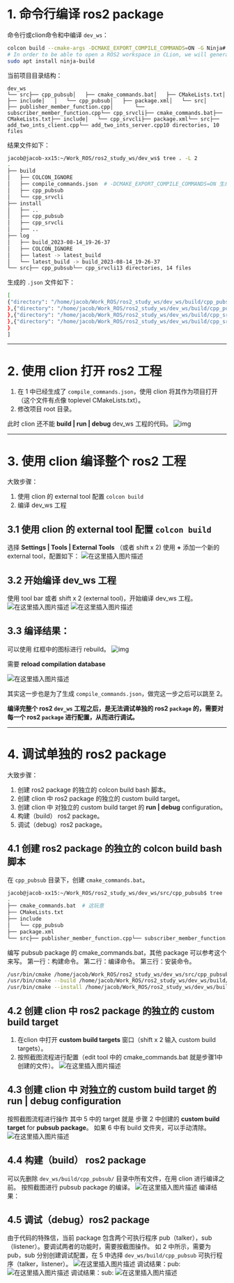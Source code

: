 # 1. 命令行编译 ros2 package

命令行或clion命令和中编译 `dev_ws`：

```bash
colcon build --cmake-args -DCMAKE_EXPORT_COMPILE_COMMANDS=ON -G Ninja# 选项：-DCMAKE_EXPORT_COMPILE_COMMANDS=ON，用于生成 
# In order to be able to open a ROS2 workspace in CLion, we will generate a JSON compilation database using the CMAKE_EXPORT_COMPILE_COMMANDS CMake flag.# 如果没有 Ninja，sudo 安装
sudo apt install ninja-build
```

当前项目目录结构：

```shell
dev_ws
└── src├── cpp_pubsub│   ├── cmake_commands.bat│   ├── CMakeLists.txt│   ├── include│   │   └── cpp_pubsub│   ├── package.xml│   └── src│       ├── publisher_member_function.cpp│       └── subscriber_member_function.cpp└── cpp_srvcli├── cmake_commands.bat├── CMakeLists.txt├── include│   └── cpp_srvcli├── package.xml└── src├── add_two_ints_client.cpp└── add_two_ints_server.cpp10 directories, 10 files
```

结果文件如下：

```bash
jacob@jacob-xx15:~/Work_ROS/ros2_study_ws/dev_ws$ tree . -L 2
.
├── build
│   ├── COLCON_IGNORE
│   ├── compile_commands.json  # -DCMAKE_EXPORT_COMPILE_COMMANDS=ON 生成的代码
│   ├── cpp_pubsub
│   └── cpp_srvcli
├── install
│   ├── ..
│   ├── cpp_pubsub
│   ├── cpp_srvcli
│   ├── ..
├── log
│   ├── build_2023-08-14_19-26-37
│   ├── COLCON_IGNORE
│   ├── latest -> latest_build
│   └── latest_build -> build_2023-08-14_19-26-37
└── src├── cpp_pubsub└── cpp_srvcli13 directories, 14 files
```

生成的 `.json` 文件如下：

```bash
[
{"directory": "/home/jacob/Work_ROS/ros2_study_ws/dev_ws/build/cpp_pubsub","command": "/usr/bin/c++  -DDEFAULT_RMW_IMPLEMENTATION=rmw_fastrtps_cpp -DRCUTILS_ENABLE_FAULT_INJECTION -DSPDLOG_COMPILED_LIB -isystem /opt/ros/foxy/include    -Wall -Wextra -Wpedantic -std=gnu++14 -o CMakeFiles/listener.dir/src/subscriber_member_function.cpp.o -c /home/jacob/Work_ROS/ros2_study_ws/dev_ws/src/cpp_pubsub/src/subscriber_member_function.cpp","file": "/home/jacob/Work_ROS/ros2_study_ws/dev_ws/src/cpp_pubsub/src/subscriber_member_function.cpp"
},{"directory": "/home/jacob/Work_ROS/ros2_study_ws/dev_ws/build/cpp_pubsub","command": "/usr/bin/c++  -DDEFAULT_RMW_IMPLEMENTATION=rmw_fastrtps_cpp -DRCUTILS_ENABLE_FAULT_INJECTION -DSPDLOG_COMPILED_LIB -isystem /opt/ros/foxy/include    -Wall -Wextra -Wpedantic -std=gnu++14 -o CMakeFiles/talker.dir/src/publisher_member_function.cpp.o -c /home/jacob/Work_ROS/ros2_study_ws/dev_ws/src/cpp_pubsub/src/publisher_member_function.cpp","file": "/home/jacob/Work_ROS/ros2_study_ws/dev_ws/src/cpp_pubsub/src/publisher_member_function.cpp"
},{"directory": "/home/jacob/Work_ROS/ros2_study_ws/dev_ws/build/cpp_srvcli","command": "/usr/bin/c++  -DDEFAULT_RMW_IMPLEMENTATION=rmw_fastrtps_cpp -DRCUTILS_ENABLE_FAULT_INJECTION -DSPDLOG_COMPILED_LIB -isystem /opt/ros/foxy/include    -Wall -Wextra -Wpedantic -std=gnu++14 -o CMakeFiles/client.dir/src/add_two_ints_client.cpp.o -c /home/jacob/Work_ROS/ros2_study_ws/dev_ws/src/cpp_srvcli/src/add_two_ints_client.cpp","file": "/home/jacob/Work_ROS/ros2_study_ws/dev_ws/src/cpp_srvcli/src/add_two_ints_client.cpp"
},{"directory": "/home/jacob/Work_ROS/ros2_study_ws/dev_ws/build/cpp_srvcli","command": "/usr/bin/c++  -DDEFAULT_RMW_IMPLEMENTATION=rmw_fastrtps_cpp -DRCUTILS_ENABLE_FAULT_INJECTION -DSPDLOG_COMPILED_LIB -isystem /opt/ros/foxy/include    -Wall -Wextra -Wpedantic -std=gnu++14 -o CMakeFiles/server.dir/src/add_two_ints_server.cpp.o -c /home/jacob/Work_ROS/ros2_study_ws/dev_ws/src/cpp_srvcli/src/add_two_ints_server.cpp","file": "/home/jacob/Work_ROS/ros2_study_ws/dev_ws/src/cpp_srvcli/src/add_two_ints_server.cpp"
}
]
```

------

# 2. 使用 clion 打开 ros2 工程

1. 在 1 中已经生成了 `compile_commands.json`，使用 clion 将其作为项目打开（这个文件有点像 toplevel CMakeLists.txt）。
2. 修改项目 root 目录。

此时 clion 还不能 **build | run | debug** dev_ws 工程的代码。
 ![img](https://img-blog.csdnimg.cn/dad71276fec040cdb0799b564930f16c.png)

------

# 3. 使用 clion 编译整个 ros2 工程

大致步骤：

1. 使用 clion 的 external tool 配置 `colcon build`
2. 编译 dev_ws 工程

## 3.1 使用 clion 的 external tool 配置 `colcon build`

选择 **Settings | Tools | External Tools** （或者 shift x 2) 使用 **+** 添加一个新的 external tool，配置如下：
 ![在这里插入图片描述](https://img-blog.csdnimg.cn/d688b5162c5345109b05c684dfd0d818.png)

## 3.2 开始编译 dev_ws 工程

使用 tool bar 或者 shift x 2 (external tool)，开始编译 dev_ws 工程。
 ![在这里插入图片描述](https://img-blog.csdnimg.cn/16c7c4f1f9814c39aa149fa660d2f44a.png)
 ![在这里插入图片描述](https://img-blog.csdnimg.cn/5298c08058a947cab8ab3a778a5f613b.png)

## 3.3 编译结果：

可以使用 红框中的图标进行 rebuild。
 ![img](https://img-blog.csdnimg.cn/13f36a67d5614c788636ea009770899d.png)

需要 **reload compilation database**

![在这里插入图片描述](https://img-blog.csdnimg.cn/d4488676edb34f45a67c2acc09dbadd0.png)

其实这一步也是为了生成 `compile_commands.json`，做完这一步之后可以跳至 2。

**编译完整个 ros2 `dev_ws` 工程之后，是无法调试单独的 ros2 `package` 的，需要对每一个 ros2 `package` 进行配置，从而进行调试。**

------

# 4. 调试单独的 ros2 package

大致步骤：

1. 创建 ros2 package 的独立的 colcon build bash 脚本。
2. 创建 clion 中 ros2 package 的独立的 custom build target。
3. 创建 clion 中 对独立的 custom build target 的 **run | debug** configuration。
4. 构建（build） ros2 package。
5. 调试（debug）ros2 package。

## 4.1 创建 ros2 package 的独立的 colcon build bash 脚本

在 `cpp_pubsub` 目录下，创建 `cmake_commands.bat`。

```bash
jacob@jacob-xx15:~/Work_ROS/ros2_study_ws/dev_ws/src/cpp_pubsub$ tree
.
├── cmake_commands.bat  # 这玩意
├── CMakeLists.txt
├── include
│   └── cpp_pubsub
├── package.xml
└── src├── publisher_member_function.cpp└── subscriber_member_function.cpp3 directories, 5 files
```

编写 pubsub package 的 cmake_commands.bat，其他 package 可以参考这个来写。
 第一行：构建命令。
 第二行：编译命令。
 第三行：安装命令。



```bash
/usr/bin/cmake /home/jacob/Work_ROS/ros2_study_ws/dev_ws/src/cpp_pubsub -DCMAKE_EXPORT_COMPILE_COMMANDS=ON -G Ninja -DCMAKE_INSTALL_PREFIX=/home/jacob/Work_ROS/ros2_study_ws/dev_ws/install/cpp_pubsub
/usr/bin/cmake --build /home/jacob/Work_ROS/ros2_study_ws/dev_ws/build/cpp_pubsub -- -j8 -l8
/usr/bin/cmake --install /home/jacob/Work_ROS/ros2_study_ws/dev_ws/build/cpp_pubsub
```

## 4.2 创建 clion 中 ros2 package 的独立的 custom build target

1. 在clion 中打开 **custom build targets** 窗口（shift x 2 输入 custom build targets）。
2. 按照截图流程进行配置（edit tool 中的 cmake_commands.bat 就是步骤1中创建的文件）。
   ![在这里插入图片描述](https://img-blog.csdnimg.cn/e74ea8f3b28146eaa48f084d2b94dc32.png)

## 4.3 创建 clion 中 对独立的 custom build target 的 **run | debug** configuration

按照截图流程进行操作
 其中 5 中的 target 就是 步骤 2 中创建的 **custom build target** for **pubsub package**。
 如果 6 中有 build 文件夹，可以手动清除。
 ![在这里插入图片描述](https://img-blog.csdnimg.cn/5c80e75757d64538af8e9e3b482ccb62.png)

## 4.4 构建（build） ros2 package

可以先删除 `dev_ws/build/cpp_pubsub/` 目录中所有文件，在用 clion 进行编译之前。
 按照截图进行 pubsub package 的编译。
 ![在这里插入图片描述](https://img-blog.csdnimg.cn/10009ad6e8224bd8af0d94f4926d30d1.png)
 编译结果：

## 4.5 调试（debug）ros2 package

由于代码的特殊信，当前 package 包含两个可执行程序 pub（talker），sub（listener）。要调试两者的功能时，需要按截图操作。
 如 2 中所示，需要为 pub，sub 分别创建调试配置，在 5 中选择 `dev_ws/build/cpp_pubsub` 可执行程序（talker，listener）。
 ![在这里插入图片描述](https://img-blog.csdnimg.cn/ce4766ee997e4dbea1b1e72a36446c06.png)
 调试结果：pub:
 ![在这里插入图片描述](https://img-blog.csdnimg.cn/e0d1ce45b12b4ad1af54d18071651e10.png)
 调试结果：sub:
 ![在这里插入图片描述](https://img-blog.csdnimg.cn/9b770f9caecb4bc3b642aebc65f1c07e.png)